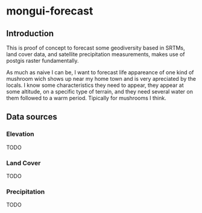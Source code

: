 mongui-forecast
===============

Introduction
------------

This is proof of concept to forecast some geodiversity based in SRTMs, land cover data, and satellite precipitation measurements, makes use of postgis raster fundamentally.

As much as naive I can be, I want to forecast life appareance of one kind of mushroom wich shows up near my home town and is very apreciated by the locals. I know some characteristics they need to appear, they appear at some altitude, on a specific type of terrain, and they need several water on them followed to a warm period. Tipically for mushrooms I think.

Data sources
------------

### Elevation
TODO

### Land Cover
TODO

### Precipitation
TODO


